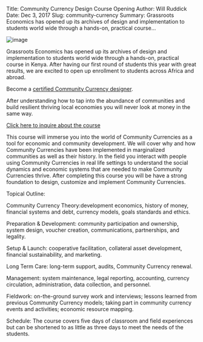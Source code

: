 Title: Community Currency Design Course Opening
Author: Will Ruddick
Date: Dec 3, 2017
Slug: community-currency
Summary: Grassroots Economics has opened up its archives of design and implementation to students world wide through a hands-on, practical course...

![image](images/blog/community-currency1.webp)

Grassroots Economics has opened up its archives of design and
implementation to students world wide through a hands-on, practical
course in Kenya. After having our first round of students this year with
great results, we are excited to open up enrollment to students across
Africa and abroad.

Become a [certified Community Currency
designer](https://www.grassrootseconomics.org/pages/get-involved.html).

After understanding how to tap into the abundance of communities and
build resilient thriving local economies you will never look at money in
the same way.

[Click here to inquire about the
course](https://www.grassrootseconomics.org/pages/get-involved.html)

This course will immerse you into the world of Community Currencies as a
tool for economic and community development. We will cover why and how
Community Currencies have been implemented in marginalized communities
as well as their history. In the field you interact with people using
Community Currencies in real life settings to understand the social
dynamics and economic systems that are needed to make Community
Currencies thrive. After completing this course you will be have a
strong foundation to design, customize and implement Community
Currencies.

Topical Outline:

Community Currency Theory:development economics, history of money,
financial systems and debt, currency models, goals standards and ethics.

Preparation & Development: community participation and ownership, system
design, voucher creation, communications, partnerships, and legality.

Setup & Launch: cooperative facilitation, collateral asset development,
financial sustainability, and marketing.

Long Term Care: long-term support, audits, Community Currency renewal.

Management: system maintenance, legal reporting, accounting, currency
circulation, administration, data collection, and personnel.

Fieldwork: on-the-ground survey work and interviews; lessons learned
from previous Community Currency models; taking part in community
currency events and activities; economic resource mapping.

Schedule: The course covers five days of classroom and field experiences
but can be shortened to as little as three days to meet the needs of the
students.
